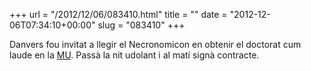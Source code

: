 +++
url = "/2012/12/06/083410.html"
title = ""
date = "2012-12-06T07:34:10+00:00"
slug = "083410"
+++

<p>Danvers fou invitat a llegir el Necronomicon en obtenir el doctorat cum laude en la <a href="http://en.wikipedia.org/wiki/Miskatonic_University">MU</a>. Passà la nit udolant i al matí signà contracte.</p>
